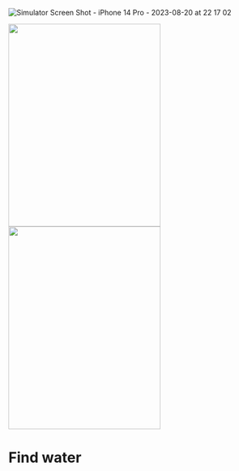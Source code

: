 ![Simulator Screen Shot - iPhone 14 Pro - 2023-08-20 at 22 17 02](https://github.com/RAM6IOS/Find-water/assets/58077232/7ce88477-9024-4998-94c2-3d3538983295)


<img src= https://github.com/RAM6IOS/Find-water/assets/58077232/07ea2649-36e9-442d-b021-b34077912c5a width="300" height="400"/>

<img src= https:https://github.com/RAM6IOS/Find-water/assets/58077232/7c191031-d442-46a9-9b52-7c50745b0416 width="300" height="400"/>

# Find water
